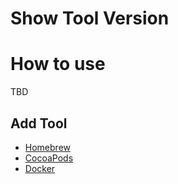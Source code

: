 # Show Tool Version

# How to use

TBD

## Add Tool

- [Homebrew](https://brew.sh/ja/)
- [CocoaPods](https://cocoapods.org)
- [Docker](https://www.docker.com)
